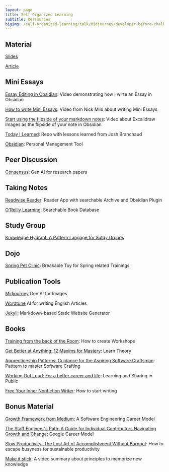 ```yaml
---
layout: page
title: Self Organized Learning
subtitle: Ressources
bigimg: /self-organized-learning/talk/Midjourney/developer-before-chalkbard.png
---
```


## Material

[Slides](talk/index.html)

[Article](/2024-06-23-boost-your-skills/)

## Mini Essays

[Essay Editing in Obsidian](essay-editing.mp4): Video demonstrating how I wirte an Essay in Obsidian

[How to write Mini Essays](https://youtu.be/XsIK2kVbH6Y?si=7rgQf0k-AzyLlWL1): Video from Nick Milo about writing Mini Essays

[Start using the flipside of your markdown notes](https://youtu.be/tHUcD4rWIuY?si=x7q-YJL3eT_EBWS7): Video about Excalidraw Images as the flipside of your note in Obsidian

[Today I Learned](https://github.com/jbranchaud/til): Repo with lessons learned from Josh Branchaud

[Obsidian](https://obsidian.md/): Personal Management Tool

## Peer Discussion

[Consensus](https://consensus.app/): Gen AI for research papers

## Taking Notes

[Readwise Reader](https://readwise.io/read): Reader App with searchable Archive and Obsidian Plugin

[O'Reilly Learning](https://www.oreilly.com/online-learning/): Searchable Book Database

## Study Group

[Knowledge Hydrant: A Pattern Langage for Sutdy Groups](https://www.industriallogic.com/papers/khdraft.pdf)

## Dojo

[Spring Pet Clinic](https://github.com/spring-projects/spring-petclinic): Breakable Toy for Spring related Trainings

## Publication Tools

[Midjourney](https://www.midjourney.com/showcase) Gen AI for Images

[Wordtune](https://www.wordtune.com/) AI for writing English Articles

[Jekyll](https://jekyllrb.com/): Markdown-based Static Website Generator

## Books

[Training from the back of the Room](https://www.goodreads.com/book/show/8141935-training-from-the-back-of-the-room?from_search=true&from_srp=true&qid=Jjwf8q7LuU&rank=1): How to create Workshops

[Get Better at Anything: 12 Maxims for Mastery](https://www.goodreads.com/book/show/195853498-get-better-at-anything?from_search=true&from_srp=true&qid=bZv1OMZeA0&rank=1): Learn Theory

[Apprenticeship Patterns: Guidance for the Aspiring Software Craftsman](https://www.goodreads.com/book/show/5608045-apprenticeship-patterns?from_search=true&from_srp=true&qid=OWfmI0Ohox&rank=1): Patttern to master Software Crafting

[Working Out Loud: For a better career and life](https://www.goodreads.com/book/show/25800993-working-out-loud?from_search=true&from_srp=true&qid=JC8jZqpulO&rank=1): Learning and Sharing in Public

[Free Your Inner Nonfiction Writer](https://www.goodreads.com/book/show/60912271-free-your-inner-nonfiction-writer?from_search=true&from_srp=true&qid=rVX6m8OrSt&rank=1): How to start writing

## Bonus Material

[Growth Framework from Medium](https://medium.com/s/engineering-growth-framework/engineering-growth-introduction-8ba7b78c8d6c): A Software Engineering Career Model

[The Staff Engineer's Path: A Guide for Individual Contributors Navigating Growth and Change](https://www.goodreads.com/book/show/61058107-the-staff-engineer-s-path?from_search=true&from_srp=true&qid=5G1Bx9sHQJ&rank=2): Google Career Model

[Slow Productivity: The Lost Art of Accomplishment Without Burnout](https://www.goodreads.com/book/show/197773418-slow-productivity?ref=nav_sb_ss_1_17): How to escape busyness for sustainable productivity

[Make it stick](https://youtube.com/watch?v=mJJCfvBqlHk&si=AAEaV4ZPxVUZ5u-A): A video summary about principles to memorize new knowledge


